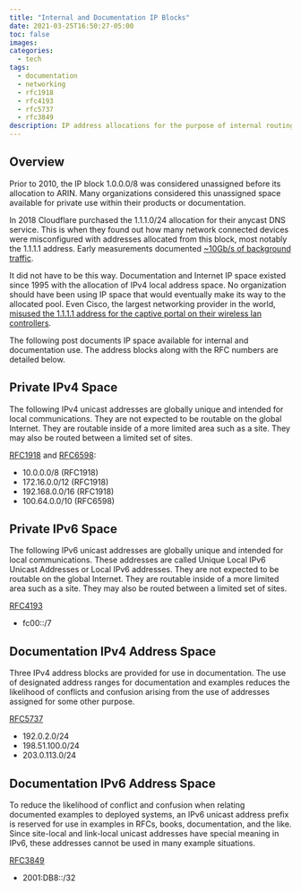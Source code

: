 ```yaml
---
title: "Internal and Documentation IP Blocks"
date: 2021-03-25T16:50:27-05:00
toc: false
images:
categories:
  - tech
tags: 
  - documentation
  - networking
  - rfc1918
  - rfc4193
  - rfc5737
  - rfc3849
description: IP address allocations for the purpose of internal routing or documentation.
---
```


## Overview

Prior to 2010, the IP block 1.0.0.0/8 was considered unassigned before its allocation to ARIN. Many organizations considered this unassigned space available for private use within their products or documentation.

In 2018 Cloudflare purchased the 1.1.1.0/24 allocation for their anycast DNS service. This is when they found out how many network connected devices were misconfigured with addresses allocated from this block, most notably the 1.1.1.1 address. Early measurements documented [~10Gb/s of background traffic](https://blog.cloudflare.com/fixing-reachability-to-1-1-1-1-globally/).

It did not have to be this way. Documentation and Internet IP space existed since 1995 with the allocation of IPv4 local address space. No organization should have been using IP space that would eventually make its way to the allocated pool. Even Cisco, the largest networking provider in the world, [misused the 1.1.1.1 address for the captive portal on their wireless lan controllers](https://www.cisco.com/c/en/us/support/docs/wireless-mobility/wireless-lan-wlan/213535-wlc-virtual-ip-address-1-1-1-1.html). 

The following post documents IP space available for internal and documentation use. The address blocks along with the RFC numbers are detailed below.



## Private IPv4 Space

The following IPv4 unicast addresses are globally unique and intended for local communications. They are not expected to be routable on the global Internet.  They are routable inside of a more limited area such as a site.  They may also be routed between a limited set of sites.

[RFC1918](https://tools.ietf.org/html/rfc1918) and [RFC6598](https://tools.ietf.org/html/rfc6598):

- 10.0.0.0/8 (RFC1918)
- 172.16.0.0/12 (RFC1918)
- 192.168.0.0/16 (RFC1918)
- 100.64.0.0/10 (RFC6598)

## Private IPv6 Space

The following IPv6 unicast addresses are globally unique and intended for local communications.  These addresses are called Unique Local IPv6 Unicast Addresses or Local IPv6 addresses.  They are not expected to be routable on the global Internet.  They are routable inside of a more limited area such as a site.  They may also be routed between a limited set of sites.

[RFC4193](https://tools.ietf.org/html/rfc4193)

- fc00::/7

## Documentation IPv4 Address Space

Three IPv4 address blocks are provided for use in documentation.  The use of designated address ranges for documentation and examples reduces the likelihood of conflicts and confusion arising from the use of addresses assigned for some other purpose.

[RFC5737](https://tools.ietf.org/html/rfc5737)

- 192.0.2.0/24
- 198.51.100.0/24
- 203.0.113.0/24

## Documentation IPv6 Address Space

To reduce the likelihood of conflict and confusion when relating documented examples to deployed systems, an IPv6 unicast address prefix is reserved for use in examples in RFCs, books, documentation, and the like.  Since site-local and link-local unicast addresses have special meaning in IPv6, these addresses cannot be used in many example situations.

[RFC3849](https://tools.ietf.org/html/rfc3849)

- 2001:DB8::/32
